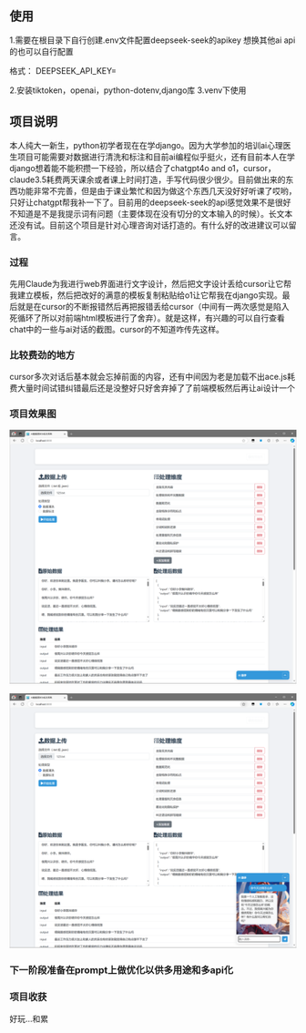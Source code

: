 
## 使用
1.需要在根目录下自行创建.env文件配置deepseek-seek的apikey
想换其他ai api的也可以自行配置

格式：
DEEPSEEK_API_KEY=

2.安装tiktoken，openai，python-dotenv,django库
3.venv下使用

## 项目说明
本人纯大一新生，python初学者现在在学django。因为大学参加的培训ai心理医生项目可能需要对数据进行清洗和标注和目前ai编程似乎挺火，还有目前本人在学django想着能不能积攒一下经验，所以结合了chatgpt4o and o1，cursor，claude3.5耗费两天课余或者课上时间打造，手写代码很少很少。目前做出来的东西功能非常不完善，但是由于课业繁忙和因为做这个东西几天没好好听课了哎哟，只好让chatgpt帮我补一下了。目前用的deepseek-seek的api感觉效果不是很好不知道是不是我提示词有问题（主要体现在没有切分的文本输入的时候）。长文本还没有试。目前这个项目是针对心理咨询对话打造的。有什么好的改进建议可以留言。


### 过程

先用Claude为我进行web界面进行文字设计，然后把文字设计丢给cursor让它帮我建立模板，然后把改好的满意的模板复制粘贴给o1让它帮我在django实现。最后就是在cursor的不断报错然后再把报错丢给cursor（中间有一两次感觉是陷入死循环了所以对前端html模板进行了舍弃）。就是这样，有兴趣的可以自行查看chat中的一些与ai对话的截图。cursor的不知道咋传先这样。



### 比较费劲的地方
cursor多次对话后基本就会忘掉前面的内容，还有中间因为老是加载不出ace.js耗费大量时间试错纠错最后还是没整好只好舍弃掉了了前端模板然后再让ai设计一个


### 项目效果图

![image](https://github.com/fangguen/ai_cleaning_and_labeling_web-test/blob/master/chat/20241023205912.png)

![image](https://github.com/fangguen/ai_cleaning_and_labeling_web-test/blob/master/chat/20241023205959.png)

### 下一阶段准备在prompt上做优化以供多用途和多api化

### 项目收获
好玩...和累




